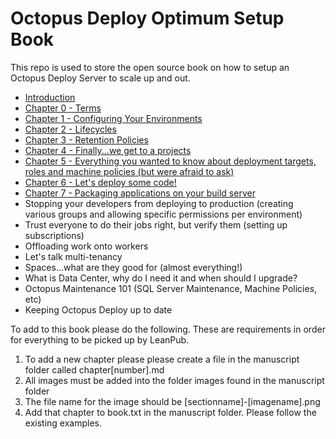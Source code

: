 # Octopus Deploy Optimum Setup Book
This repo is used to store the open source book on how to setup an Octopus Deploy Server to scale up and out.  

- [Introduction](manuscript/Introduction.md)
- [Chapter 0 - Terms](manuscript/Terms.md)
- [Chapter 1 - Configuring Your Environments](manuscript/Environments.md)
- [Chapter 2 - Lifecycles](manuscript/Lifecycles.md)
- [Chapter 3 - Retention Policies](manuscript/RetentionPolicies.md)
- [Chapter 4 - Finally...we get to a projects](manuscript/Projects.md)
- [Chapter 5 - Everything you wanted to know about deployment targets, roles and machine policies (but were afraid to ask)](manuscript/DeploymentTargets.md)
- [Chapter 6 - Let's deploy some code!](manuscript/Releases.md)
- [Chapter 7 - Packaging applications on your build server](manuscript/packagingapplications.md)
- Stopping your developers from deploying to production (creating various groups and allowing specific permissions per environment)
- Trust everyone to do their jobs right, but verify them (setting up subscriptions)
- Offloading work onto workers
- Let's talk multi-tenancy
- Spaces...what are they good for (almost everything!)
- What is Data Center, why do I need it and when should I upgrade?
- Octopus Maintenance 101 (SQL Server Maintenance, Machine Policies, etc)
- Keeping Octopus Deploy up to date

To add to this book please do the following.  These are requirements in order for everything to be picked up by LeanPub.

1) To add a new chapter please please create a file in the manuscript folder called chapter[number].md
2) All images must be added into the folder images found in the manuscript folder
3) The file name for the image should be [sectionname]-[imagename].png
4) Add that chapter to book.txt in the manuscript folder.  Please follow the existing examples. 